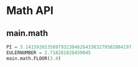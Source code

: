 # Math API
## main.math

```python
PI = 3.141592653589793238462643383279502884197
EULERNUMBER = 2.718281828459045
main.math.FLOOR(3.4)
```


